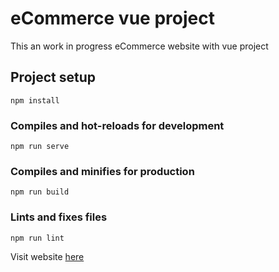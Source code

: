 # eCommerce vue project

This an work in progress eCommerce website with vue project

## Project setup

```node
npm install
```

### Compiles and hot-reloads for development

```node
npm run serve
```

### Compiles and minifies for production

```node
npm run build
```

### Lints and fixes files

```node
npm run lint
```

Visit website [here](https://george-git82.github.io/eCommerce-vue-prj/index.html)
